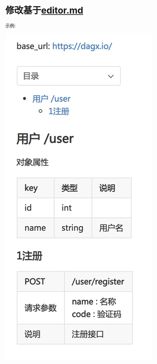 # 修改基于[editor.md](https://github.com/pandao/editor.md)

示例:

![](https://raw.githubusercontent.com/droidzf/html-markdown-preview/master/preview.jpg)
